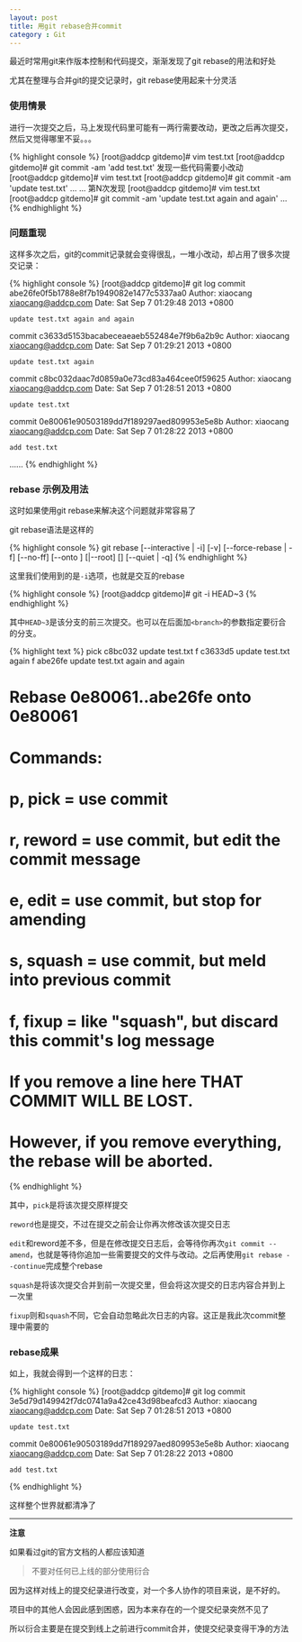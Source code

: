 ```yaml
---
layout: post
title: 用git rebase合并commit
category : Git
---
```

最近时常用git来作版本控制和代码提交，渐渐发现了git rebase的用法和好处

尤其在整理与合并git的提交记录时，git rebase使用起来十分灵活

### 使用情景
进行一次提交之后，马上发现代码里可能有一两行需要改动，更改之后再次提交，然后又觉得哪里不妥。。。

{% highlight console %}
[root@addcp gitdemo]# vim test.txt
[root@addcp gitdemo]# git commit -am 'add test.txt'
发现一些代码需要小改动
[root@addcp gitdemo]# vim test.txt
[root@addcp gitdemo]# git commit -am 'update test.txt'
...
...
第N次发现
[root@addcp gitdemo]# vim test.txt
[root@addcp gitdemo]# git commit -am 'update test.txt again and again'
...
{% endhighlight %}

<!-- more -->

### 问题重现

这样多次之后，git的commit记录就会变得很乱，一堆小改动，却占用了很多次提交记录：

{% highlight console %}
[root@addcp gitdemo]# git log
commit abe26fe0f5b1788e8f7b1949082e1477c5337aa0
Author: xiaocang <xiaocang@addcp.com>
Date:   Sat Sep 7 01:29:48 2013 +0800

    update test.txt again and again

commit c3633d5153bacabeceaeaeb552484e7f9b6a2b9c
Author: xiaocang <xiaocang@addcp.com>
Date:   Sat Sep 7 01:29:21 2013 +0800

    update test.txt again

commit c8bc032daac7d0859a0e73cd83a464cee0f59625
Author: xiaocang <xiaocang@addcp.com>
Date:   Sat Sep 7 01:28:51 2013 +0800

    update test.txt

commit 0e80061e90503189dd7f189297aed809953e5e8b
Author: xiaocang <xiaocang@addcp.com>
Date:   Sat Sep 7 01:28:22 2013 +0800

    add test.txt
......
{% endhighlight %}

### rebase 示例及用法

这时如果使用git rebase来解决这个问题就非常容易了

git rebase语法是这样的

{% highlight console %}
git rebase [--interactive | -i] [-v] [--force-rebase | -f] [--no-ff] [--onto <newbase>] [<upstream>|--root] [<branch>] [--quiet | -q]
{% endhighlight %}

这里我们使用到的是`-i`选项，也就是交互的rebase

{% highlight console %}
[root@addcp gitdemo]# git -i HEAD~3
{% endhighlight %}

其中`HEAD~3`是该分支的前三次提交。也可以在后面加`<branch>`的参数指定要衍合的分支。

{% highlight text %}
pick c8bc032 update test.txt
f c3633d5 update test.txt again
f abe26fe update test.txt again and again

# Rebase 0e80061..abe26fe onto 0e80061
#
# Commands:
#  p, pick = use commit
#  r, reword = use commit, but edit the commit message
#  e, edit = use commit, but stop for amending
#  s, squash = use commit, but meld into previous commit
#  f, fixup = like "squash", but discard this commit's log message
#
# If you remove a line here THAT COMMIT WILL BE LOST.
# However, if you remove everything, the rebase will be aborted.
{% endhighlight %}

其中，`pick`是将该次提交原样提交

`reword`也是提交，不过在提交之前会让你再次修改该次提交日志

`edit`和reword差不多，但是在修改提交日志后，会等待你再次`git commit --amend`，也就是等待你追加一些需要提交的文件与改动。之后再使用`git rebase --continue`完成整个rebase

`squash`是将该次提交合并到前一次提交里，但会将这次提交的日志内容合并到上一次里

`fixup`则和`squash`不同，它会自动忽略此次日志的内容。这正是我此次commit整理中需要的

### rebase成果

如上，我就会得到一个这样的日志：

{% highlight console %}
[root@addcp gitdemo]# git log
commit 3e5d79d149942f7dc0741a9a42ce43d98beafcd3
Author: xiaocang <xiaocang@addcp.com>
Date:   Sat Sep 7 01:28:51 2013 +0800

    update test.txt

commit 0e80061e90503189dd7f189297aed809953e5e8b
Author: xiaocang <xiaocang@addcp.com>
Date:   Sat Sep 7 01:28:22 2013 +0800

    add test.txt
{% endhighlight %}

这样整个世界就都清净了

---------------------------------------

**注意**

如果看过git的官方文档的人都应该知道

> 不要对任何已上线的部分使用衍合

因为这样对线上的提交纪录进行改变，对一个多人协作的项目来说，是不好的。

项目中的其他人会因此感到困惑，因为本来存在的一个提交纪录突然不见了

所以衍合主要是在提交到线上之前进行commit合并，使提交纪录变得干净的方法
